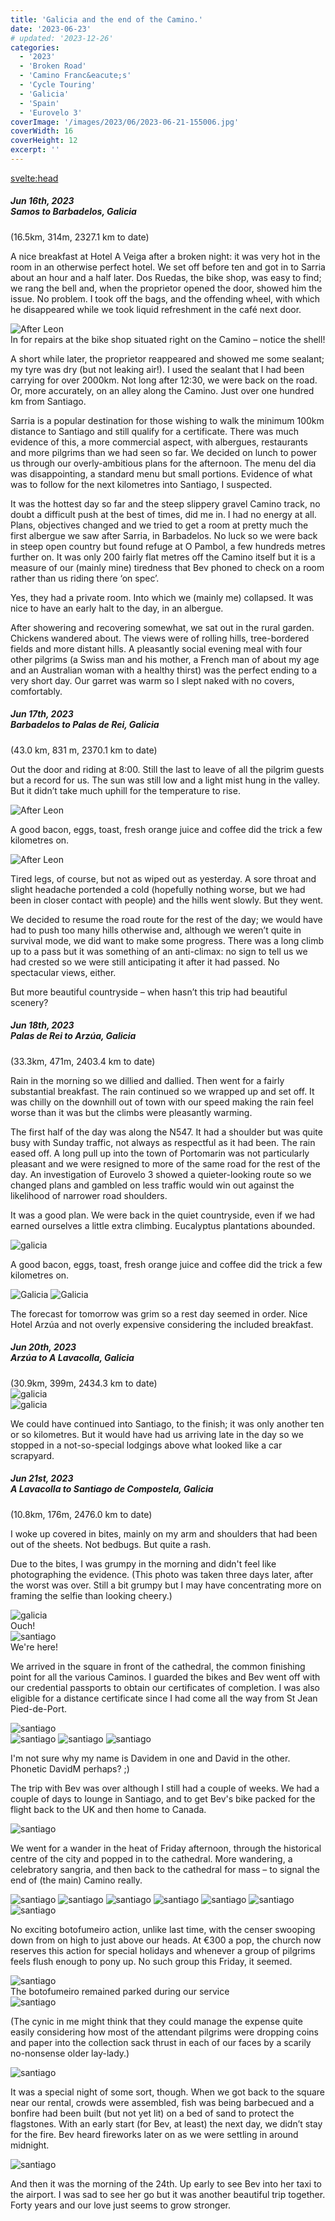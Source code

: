 ```yaml
---
title: 'Galicia and the end of the Camino.'
date: '2023-06-23'
# updated: '2023-12-26'
categories:
  - '2023'
  - 'Broken Road'
  - 'Camino Franc&eacute;s'
  - 'Cycle Touring'
  - 'Galicia'
  - 'Spain'
  - 'Eurovelo 3'
coverImage: '/images/2023/06/2023-06-21-155006.jpg'
coverWidth: 16
coverHeight: 12
excerpt: ''
---
```


<svelte:head>

<title>
Galicia
</title>
</svelte:head>

<script>
	import Callout from '$lib/components/Callout.svelte'
</script>

<section class="card">
  <h5>
    Jun 16th, 2023
    <br /> Samos to Barbadelos, Galicia
   </h5>(16.5km, 314m, 2327.1 km to date)   
  
  <p>A nice breakfast at Hotel A Veiga after a broken night: it was very hot in the room in an otherwise perfect hotel. We set off before ten and got in to Sarria about an hour and a half later. Dos Ruedas, the bike shop, was easy to find; we rang the bell and, when the proprietor opened the door, showed him the issue. No problem. I took off the bags, and the offending wheel, with which he disappeared while we took liquid refreshment in the café next door.</p>
  <img alt="After Leon" src="/images/2023/06/2023-06-16-111218.jpg" /> 
  <div class="caption">In for repairs at the bike shop situated right on the Camino &ndash; notice the shell!</div>
  <p>A short while later, the proprietor reappeared and showed me some sealant; my tyre was dry (but not leaking air!). I used the sealant that I had been carrying for over 2000km. Not long after 12:30, we were back on the road. Or, more accurately, on an alley along the Camino. Just over one hundred km from Santiago.</p>
  <p>Sarria is a popular destination for those wishing to walk the minimum 100km distance to Santiago and still qualify for a certificate. There was much evidence of this, a more commercial aspect, with albergues, restaurants and more pilgrims than we had seen so far. We decided on lunch to power us through our overly-ambitious plans for the afternoon. The menu del dia was disappointing, a standard menu but small portions. Evidence of what was to follow for the next kilometres into Santiago, I suspected.</p>
  <p>It was the hottest day so far and the steep slippery gravel Camino track, no doubt a difficult push at the best of times, did me in. I had no energy at all. Plans, objectives changed and we tried to get a room at pretty much the first albergue we saw after Sarria, in Barbadelos. No luck so we were back in steep open country but found refuge at O Pambol, a few hundreds metres further on. It was only 200 fairly flat metres off the Camino itself but it is a measure of our (mainly mine) tiredness that Bev phoned to check on a room rather than us riding there ‘on spec’.</p>
  <p>Yes, they had a private room. Into which we (mainly me) collapsed. It was nice to have an early halt to the day, in an albergue.</p>
  <p>After showering and recovering somewhat, we sat out in the rural garden. Chickens wandered about. The views were of rolling hills, tree-bordered fields and more distant hills. A pleasantly social evening meal with four other pilgrims (a Swiss man and his mother, a French man of about my age and an Australian woman with a healthy thirst) was the perfect ending to a very short day. Our garret was warm so I slept naked with no covers, comfortably.</p>
  
</section>

<section class="card">
  <h5>
    Jun 17th, 2023
    <br /> Barbadelos to Palas de Rei, Galicia
   </h5>(43.0 km, 831 m, 2370.1 km to date)   
  <p>Out the door and riding at 8:00. Still the last to leave of all the pilgrim guests but a record for us. The sun was still low and a light mist hung in the valley. But it didn’t take much uphill for the temperature to rise.</p>
  <img alt="After Leon" src="/images/2023/06/2023-06-17-080324.jpg" /> 
  <p>A good bacon, eggs, toast, fresh orange juice and coffee did the trick a few kilometres on.</p>
  <img alt="After Leon" src="/images/2023/06/2023-06-17-105531.jpg" /> 
  <p>Tired legs, of course, but not as wiped out as yesterday. A sore throat and slight headache portended a cold (hopefully nothing worse, but we had been in closer contact with people) and the hills went slowly. But they went. </p>
  <p>We decided to resume the road route for the rest of the day; we would have had to push too many hills otherwise and, although we weren’t quite in survival mode, we did want to make some progress. There was a long climb up to a pass but it was something of an anti-climax: no sign to tell us we had crested so we were still anticipating it after it had passed. No spectacular views, either. </p>
  <p>But more beautiful countryside – when hasn’t this trip had beautiful scenery?</p>
</section>

<section class="card">
  <h5>
    Jun 18th, 2023
    <br /> Palas de Rei to Arzúa, Galicia
  </h5>
  (33.3km, 471m, 2403.4 km to date)   
  <p>Rain in the morning so we dillied and dallied. Then went for a fairly substantial breakfast. The rain continued so we wrapped up and set off. It was chilly on the downhill out of town with our speed making the rain feel worse than it was but the climbs were pleasantly warming.</p>
  <p>The first half of the day was along the N547. It had a shoulder but was quite busy with Sunday traffic, not always as respectful as it had been. The rain eased off. A long pull up into the town of Portomarin was not particularly pleasant and we were resigned to more of the same road for the rest of the day. An investigation of Eurovelo 3 showed a quieter-looking route so we changed plans and gambled on less traffic would win out against the likelihood of narrower road shoulders.</p>
  <p>It was a good plan. We were back in the quiet countryside, even if we had earned ourselves a little extra climbing. Eucalyptus plantations abounded.</p>
  <img alt="galicia" src="/images/2023/06/2023-06-18-133811.jpg" /> 
  <p>A good bacon, eggs, toast, fresh orange juice and coffee did the trick a few kilometres on.</p>
  <img alt="Galicia" src="/images/2023/06/2023-06-18-133911.jpg" /> 
  <img alt="Galicia" src="/images/2023/06/2023-06-18-134602.jpg" /> 
  <p>The forecast for tomorrow was grim so a rest day seemed in order. Nice Hotel Arzúa and not overly expensive considering the included breakfast.</p> 
 </section>

<section class="card">
  <h5>
    Jun 20th, 2023
    <br /> Arzúa to A Lavacolla, Galicia
  </h5>
  (30.9km, 399m, 2434.3 km to date) 
  <div class="w-70"><img alt="galicia" src="/images/2023/06/2023-06-20-152221.jpg" /></div>
  <img alt="galicia" src="/images/2023/06/2023-06-20-153257.jpg" />
  <p>We could have continued into Santiago, to the finish; it was only another ten or so kilometres. But it would have had us arriving late in the day so we stopped in a not-so-special lodgings above what looked like a car scrapyard. </p>   
 </section>

 <section class="card">
  <h5>
    Jun 21st, 2023
    <br /> A Lavacolla to Santiago de Compostela, Galicia
  </h5>
  (10.8km, 176m, 2476.0 km to date) 
  <p>I woke up covered in bites, mainly on my arm and shoulders that had been out of the sheets. Not bedbugs. But quite a rash.</p>
  <p>Due to the bites, I was grumpy in the morning and didn't feel like photographing the evidence. (This photo was taken three days later, after the worst was over. Still a bit grumpy but I may have concentrating more on framing the selfie than looking cheery.)</p>
  <img alt="galicia" src="/images/2023/06/phone/20230624_1643.jpg" /> 
  <div  class="caption">Ouch!</div>
  <img alt="santiago" src="/images/2023/06/2023-06-21-124410.jpg" /> 
  <div  class="caption">We're here!</div>
  <p>We arrived in the square in front of the cathedral, the common finishing point for all the various 
  Caminos. I guarded the bikes and Bev went off with our credential passports to obtain our certificates of completion. I was also eligible for a distance certificate since I had come all the way from St Jean Pied-de-Port.</p>

  <div class="w-70"><img alt="santiago" src="/images/2023/06/2023-06-21-140214.jpg" /></div>   
  <img alt="santiago" src="/images/2023/06/2023-06-21-140238.jpg" />   
  <img alt="santiago" src="/images/2023/06/scan/caminoDave.jpg" />   
  <img alt="santiago" src="/images/2023/06/scan/caminoDistance.jpg" />

  <p>I'm not sure why my name is Davidem in one and David in the other. Phonetic DavidM perhaps? ;)</p>
  <p>The trip with Bev was over although I still had a couple of weeks. We had a couple of days to lounge in Santiago, and to get Bev's bike packed for the flight back to the UK and then home to Canada.</p>
  <img alt="santiago" src="/images/2023/06/2023-06-23-150700.jpg" />
  <p>We went for a wander in the heat of Friday afternoon, through the historical centre of the city and popped in to the cathedral. More wandering, a celebratory sangria, and then back to the cathedral for mass – to signal the end of (the main) Camino really.</p>
  <img alt="santiago" src="/images/2023/06/2023-06-21-153504.jpg" />
  <img alt="santiago" src="/images/2023/06/2023-06-21-154349.jpg" />
  <img alt="santiago" src="/images/2023/06/2023-06-23-164518.jpg" />
  <img alt="santiago" src="/images/2023/06/2023-06-23-172027.jpg" />
  <img alt="santiago" src="/images/2023/06/2023-06-23-173308.jpg" />
  <img alt="santiago" src="/images/2023/06/2023-06-23-174041.jpg" />
  <div class="w-70"><img alt="santiago" src="/images/2023/06/phone/20230623_1805.jpg" /></div>
  <p>No exciting botofumeiro action, unlike last time, with the censer swooping down from on high to just above our heads. At €300 a pop, the church now reserves this action for special holidays and whenever a group of pilgrims feels flush enough to pony up. No such group this Friday, it seemed.</p>
  <div class="w-70"><img alt="santiago" src="/images/2023/06/2023-06-23-172959.jpg" /></div>
  <div class="caption">The botofumeiro remained parked during our service</div>
  <img alt="santiago" src="/images/2023/06/2023-06-23-172916.jpg" />
  <p>(The cynic in me might think that they could manage the expense quite easily considering how most of the attendant pilgrims were dropping coins and paper into the collection sack thrust in each of our faces by a scarily no-nonsense older lay-lady.)</p>

  <img alt="santiago" src="/images/2023/06/2023-06-23-215625.jpg" />
  <p>It was a special night of some sort, though. When we got back to the square near our rental, crowds were assembled, fish was being barbecued and a bonfire had been built (but not yet lit) on a bed of sand to protect the flagstones. With an early start (for Bev, at least) the next day, we didn’t stay for the fire. Bev heard fireworks later on as we were settling in around midnight.</p>
  <img alt="santiago" src="/images/2023/06/2023-06-23-215913.jpg" />
  <p>And then it was the morning of the 24th. Up early to see Bev into her taxi to the airport. I was sad to see her go but it was another beautiful trip together. Forty years and our love just seems to grow stronger.</p>
 </section>

